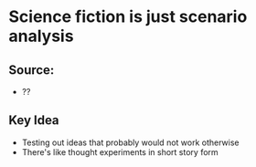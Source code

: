 # Science fiction is just scenario analysis

## Source:
- ??

## Key Idea
- Testing out ideas that probably would not work otherwise
- There's like thought experiments in short story form